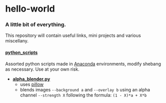 # hello-world
### A little bit of everything.
This repository will contain useful links, mini projects and various miscellany. 

#### [python_scripts](python_scripts)
Assorted python scripts made in [Anaconda](https://www.continuum.io/downloads) environments, modify shebang as necessary. Use at your own risk.
* [**alpha_blender.py**](python_scripts/alpha_blender.py)
  * uses [pillow](python-pillow/Pil)
  * blends images `--background a` and `--overlay b` using an alpha channel `--strength X` following the formula: `(1 - X)*a + X*b`
